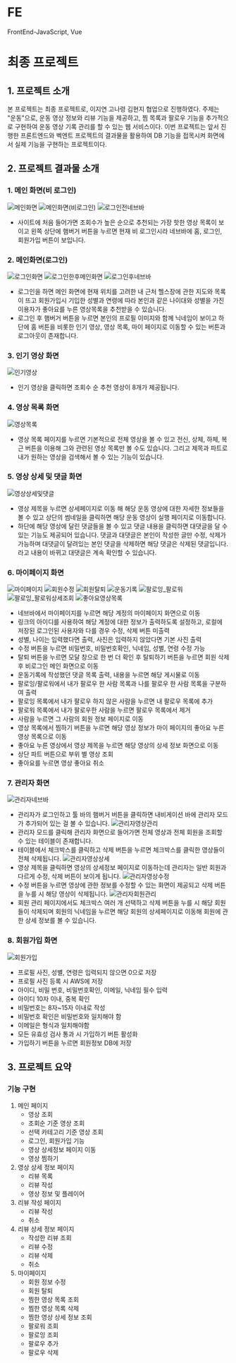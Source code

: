 # FE
FrontEnd-JavaScript, Vue

# 최종 프로젝트

## 1. 프로젝트 소개

본 프로젝트는 최종 프로젝트로, 이지연 고나령 김현지 협업으로 진행하였다.
주제는 "운동"으로, 운동 영상 정보와 리뷰 기능을 제공하고, 찜 목록과 팔로우 기능을 추가적으로 구현하여 운동 영상 기록 관리를 할 수 있는 웹 서비스이다. 
이번 프로젝트는 앞서 진행한 프론트엔드와 벡엔트 프로젝트의 결과물을 활용하여 DB 기능을 접목시켜 화면에서 실제 기능을 구현하는 프로젝트이다.

## 2. 프로젝트 결과물 소개

### 1. 메인 화면(비 로그인)
![메인화면](https://user-images.githubusercontent.com/99406992/170679191-3c8b1b69-4d06-4c6b-968e-43d0fad3e6e3.PNG)
![메인화면(비로그인)](https://user-images.githubusercontent.com/99406992/170679209-21ddf274-a575-46b7-9e96-89fca8444af3.PNG)
![로그인전네브바](https://user-images.githubusercontent.com/99406992/170679378-48ecba7a-2ba2-4ac5-bc22-44d87950c136.PNG)
- 사이트에 처음 들어가면 조회수가 높은 순으로 추천되는 가장 핫한 영상 목록이 보이고 왼쪽 상단에 햄버거 버튼을 누르면 현재 비 로그인시라 네브바에 홈, 로그인, 회원가입 버튼이 보입니다. 

### 2. 메인화면(로그인)
![로그인화면](https://user-images.githubusercontent.com/99406992/170679449-3e777af6-84ce-42f0-a9e1-6db50dfb77f1.PNG)
![로그인한후메인화면](https://user-images.githubusercontent.com/99406992/170679477-4c27263c-dd10-4133-a632-79135922c639.PNG)
![로그인후네브바](https://user-images.githubusercontent.com/99406992/170679517-85fa3efa-0462-4a08-bcd9-80294e50a246.PNG)

- 로그인을 하면 메인 화면에 현재 위치를 고려한 내 근처 헬스장에 관한 지도와 목록이 뜨고 회원가입시 기입한 성별과 연령에 따라 본인과 같은 나이대와 성별을 가진 이용자가 좋아요를 누른 영상목록을 추천받을 수 있습니다.
- 로그인 후 햄버거 버튼을 누르면 본인의 프로필 이미지와 함께 닉네임이 보이고 하단에 홈 버튼을 비롯한 인기 영상, 영상 목록, 마이 페이지로 이동할 수 있는 버튼과 로그아웃이 존재합니다.

### 3. 인기 영상 화면
![인기영상](https://user-images.githubusercontent.com/99406992/170680600-6ec243b2-b4df-4683-99e0-48e5211486d7.PNG)
- 인기 영상을 클릭하면 조회수 순 추천 영상이 8개가 제공됩니다.

### 4. 영상 목록 화면
![영상목록](https://user-images.githubusercontent.com/99406992/170680654-fb4f704b-42ab-4a6b-97dd-48996b7bd0c6.PNG)
- 영상 목록 페이지를 누르면 기본적으로 전체 영상을 볼 수 있고 전신, 상체, 하체, 복근 버튼을 이용해 그와 관련된 영상 목록만 볼 수도 있습니다. 그리고 제목과 파트로 내가 원하는 영상을 검색해서 볼 수 있는 기능이 있습니다.
### 5. 영상 상세 및 댓글 화면
![영상상세및댓글](https://user-images.githubusercontent.com/99406992/170680955-9f9635f1-fac8-47d4-aa0a-3f57a5ea189b.PNG)
- 영상 제목을 누르면 상세페이지로 이동 해 해당 운동 영상에 대한 자세한 정보들을 볼 수 있고 상단의 썸네일을 클릭하면 해당 운동 영상이 실행 페이지로 이동합니다.
- 하단에 해당 영상에 달린 댓글들을 볼 수 있고 댓글 내용을 클릭하면 대댓글을 달 수 있는 기능도 제공되어 있습니다. 댓글과 대댓글은 본인이 작성한 글만 수정, 삭제가 가능하며 대댓글이 달려있는 본인 댓글을 삭제하면 해당 댓글은 삭제된 댓글입니다. 라고 내용이 바뀌고 대댓글은 계속 확인할 수 있습니다.
### 6. 마이페이지 화면
![마이페이지](https://user-images.githubusercontent.com/99406992/170680709-2b025565-9450-4a0f-a2b7-b873760f7b2a.PNG)
![회원수정](https://user-images.githubusercontent.com/99406992/170681452-925bb5bb-76f8-439e-a936-5b9fdcb1fcaa.PNG)
![회원탈퇴](https://user-images.githubusercontent.com/99406992/170681461-87b4109c-36df-4503-ba75-e029285c80af.PNG)
![운동기록](https://user-images.githubusercontent.com/99406992/170681228-fcb135bd-0bb7-464e-86b9-e6a6905dcd1f.PNG)
![팔로잉_팔로워](https://user-images.githubusercontent.com/99406992/170681290-3441a3ec-9d1b-4d9d-90cd-6adb6b1edafc.PNG)
![팔로잉_팔로워상세조회](https://user-images.githubusercontent.com/99406992/170681342-ee148057-ead3-4204-9a91-3da4d9b1863a.PNG)
![좋아요영상목록](https://user-images.githubusercontent.com/99406992/170681294-50d28dcd-26e8-4ba7-af25-b60a3b35b59c.PNG)
- 네브바에서 마이페이지를 누르면 해당 계정의 마이페이지 화면으로 이동
- 링크의 아이디를 사용하여 해당 계정에 대한 정보가 출력하도록 설정하고, 로컬에 저장된 로그인된 사용자와 다를 경우 수정, 삭제 버튼 미출력
- 성별, 나이는 입력했다면 출력, 사진은 입력하지 않았다면 기본 사진 출력
- 수정 버튼을 누르면 비밀번호, 비밀번호확인, 닉네임, 성별, 연령 수정 가능
- 탈퇴 버튼을 누르면 모달 창으로 한 번 더 확인 후 탈퇴하기 버튼을 누르면 회원 삭제 후 비로그인 메인 화면으로 이동
- 운동기록에 작성했던 댓글 목록 출력, 내용을 누르면 해당 게시물로 이동
- 팔로잉/팔로워에서 내가 팔로우 한 사람 목록과 나를 팔로우 한 사람 목록을 구분하여 출력
- 팔로잉 목록에서 내가 팔로우 하지 않은 사람을 누르면 내 팔로우 목록에 추가
- 팔로워 목록에서 내가 팔로우한 사람을 누르면 팔로우 목록에서 제거
- 사람을 누르면 그 사람의 회원 정보 페이지로 이동
- 영상 목록에서  찜하기 버튼을 누르면 해당 영상 정보가 마이 페이지의 좋아요 누른 영상 목록으로 이동
- 좋아요 누른 영상에서 영상 제목을 누르면 해당 영상의 상세 정보 화면으로 이동
- 상단 파트 버튼으로 부위 별 영상 조회
- 좋아요를 누르면 영상 좋아요 취소


### 7. 관리자 화면
![관리자네브바](https://user-images.githubusercontent.com/99406992/170681673-b8818ddb-2fe5-4333-b956-d5b469896866.PNG)
- 관리자가 로그인하고 툴 바의 햄버거 버튼을 클릭하면 내비게이션 바에 관리자 모드가 추가되어 있는 걸 볼 수 있습니다.
![관리자영상관리](https://user-images.githubusercontent.com/99406992/170681681-21211fde-fb91-41d0-9049-d5dceedec93d.PNG)
- 관리자 모드를 클릭해 관리자 화면으로 들어가면 전체 영상과 전체 회원을 조회할 수 있는 테이블이 존재합니다.
- 테이블에서 체크박스를 클릭하고 삭제 버튼을 누르면 체크박스를 클릭한 영상들이 전체 삭제됩니다.
![관리자영상상세](https://user-images.githubusercontent.com/99406992/170681705-60e3b832-37c1-4400-86ce-0566dbdb7d72.PNG)
- 영상 제목을 클릭하면 영상의 상세정보 페이지로 이동하는데 관리자는 일반 회원과 다르게 수정, 삭제 버튼이 보이게 됩니다.
![관리자영상수정](https://user-images.githubusercontent.com/99406992/170681687-8a228953-14eb-4a4a-a0ea-13744ef45fae.PNG)
- 수정 버튼을 누르면 영상에 관한 정보를 수정할 수 있는 화면이 제공되고 삭제 버튼을 누를 시 해당 영상이 삭제됩니다.
![관리자회원관리](https://user-images.githubusercontent.com/99406992/170681770-ed52cf73-42c0-4cc3-8a4f-15f956b2aead.PNG)
- 회원 관리 페이지에서도 체크박스 여러 개 선택하고 삭제 버튼을 누를 시 해당 회원들이 삭제되며 회원의 닉네임을 누르면 해당 회원의 상세페이지로 이동해 회원에 관한 상세 정보를 볼 수 있습니다.

### 8. 회원가입 화면
![회원가입](https://user-images.githubusercontent.com/99406992/170681827-014740f0-9b4e-4f16-ba39-3ab625fb36c2.PNG)
- 프로필 사진, 성별, 연령은 입력되지 않으면 0으로 저장
- 프로필 사진 등록 시 AWS에 저장
- 아이디, 비밀 번호, 비밀번호확인, 이메일, 닉네임 필수 입력
- 아이디 10자 이내, 중복 확인
- 비밀번호는 8자~15자 이내로 작성
- 비밀번호 확인은 비밀번호와 일치해야 함
- 이메일은 형식과 일치해야함
- 모든 유효성 검사 통과 시 가입하기 버튼 활성화
- 가입하기 버튼을 누르면 회원정보 DB에 저장


## 3. 프로젝트 요약

### 기능 구현

1. 메인 페이지
   - 영상 조회
   - 조회순 기준 영상 조회
   - 선택 카테고리 기준 영상 조회
   - 로그인, 회원가입 기능
   - 영상 상세정보 페이지 이동
   - 영상 찜하기
2. 영상 상세 정보 페이지
   - 리뷰 목록
   - 리뷰 작성
   - 영상 정보 및 플레이어
3. 리뷰 작성 페이지
   - 리뷰 작성
   - 취소
4. 리뷰 상세 정보 페이지
   - 작성한 리뷰 조회
   - 리뷰 수정
   - 리뷰 삭제 
   - 취소
5. 마이페이지
   - 회원 정보 수정
   - 회원 탈퇴
   - 찜한 영상 목록 조회
   - 찜한 영상 목록 삭제
   - 찜한 영상 상세 정보 조회
   - 팔로워 조회
   - 팔로잉 조회
   - 팔로우 추가
   - 팔로우 삭제

